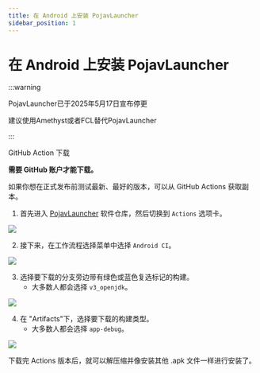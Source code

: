 ```yaml
---
title: 在 Android 上安装 PojavLauncher
sidebar_position: 1
---
```


# 在 Android 上安装 PojavLauncher

:::warning

 PojavLauncher已于2025年5月17日宣布停更

 建议使用Amethyst或者FCL替代PojavLauncher
 
:::

GitHub Action 下载

**需要 GitHub 账户才能下载。**

如果你想在正式发布前测试最新、最好的版本，可以从 GitHub Actions 获取副本。

<!--markdownlint-disable ol-prefix-->

1. 首先进入 [PojavLauncher](https://github.com/PojavLauncherTeam/PojavLauncher) 软件仓库，然后切换到 `Actions` 选项卡。

![](https://pojavlauncherteam.github.io/assets/img/Android-Actions-1.96a0b3c7.png)

2. 接下来，在工作流程选择菜单中选择 `Android CI`。

![](https://pojavlauncherteam.github.io/assets/img/Android-Actions-2.99495cb5.png)

3. 选择要下载的分支旁边带有绿色或蓝色复选标记的构建。
    - 大多数人都会选择 `v3_openjdk`。

![](https://pojavlauncherteam.github.io/assets/img/Android-Actions-3.d484abce.png)

4. 在 "Artifacts"下，选择要下载的构建类型。
    - 大多数人都会选择 `app-debug`。

![](https://pojavlauncherteam.github.io/assets/img/Android-Actions-4.07b1b65e.png)

<!--markdownlint-enable ol-prefix-->

下载完 Actions 版本后，就可以解压缩并像安装其他 .apk 文件一样进行安装了。
